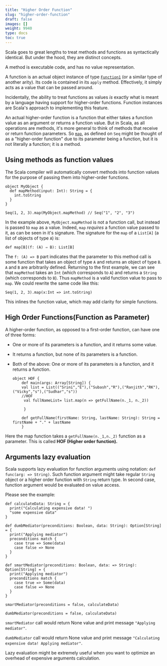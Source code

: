 ```yaml
---
title: "Higher Order Function"
slug: "higher-order-function"
draft: false
images: []
weight: 9940
type: docs
toc: true
---
```


Scala goes to great lengths to treat methods and functions as syntactically identical. But under the hood, they are distinct concepts.

A method is executable code, and has no value representation.

A function is an actual object instance of type [`Function1`][1] (or a similar type of another arity). Its code is contained in its `apply` method. Effectively, it simply acts as a value that can be passed around.

Incidentally, the ability to treat functions as values *is* exactly what is meant by a language having support for higher-order functions. Function instances are Scala's approach to implementing this feature.

An actual higher-order function is a function that either takes a function value as an argument or returns a function value. But in Scala, as all operations are methods, it's more general to think of methods that receive or return function parameters. So [`map`][2], as defined on `Seq` might be thought of as a "higher-order function" due to its parameter being a function, but it is not literally a function; it is a method.

  [1]: http://www.scala-lang.org/api/current/scala/Function1.html
  [2]: http://www.scala-lang.org/api/current/index.html#scala.collection.Seq@map[B](f:A=%3EB):Seq[B]

## Using methods as function values
The Scala compiler will automatically convert methods into function values for the purpose of passing them into higher-order functions.

    object MyObject {
      def mapMethod(input: Int): String = {
        int.toString
      }
    }
    
    Seq(1, 2, 3).map(MyObject.mapMethod) // Seq("1", "2", "3")

In the example above, `MyObject.mapMethod` is not a function call, but instead is  passed to `map` as a value. Indeed, `map` *requires* a function value passed to it, as can be seen in it's signature. The signature for the `map` of a `List[A]` (a list of objects of type `A`) is:

    def map[B](f: (A) ⇒ B): List[B]

The `f: (A) => B` part indicates that the parameter to this method call is some function that takes an object of type `A` and returns an object of type `B`. `A` and `B` are arbitrarily defined. Returning to the first example, we can see that `mapMethod` takes an `Int` (which corresponds to `A`) and returns a `String` (which corresponds to `B`). Thus `mapMethod` is a valid function value to pass to `map`. We could rewrite the same code like this:

    Seq(1, 2, 3).map(x:Int => int.toString)

This inlines the function value, which may add clarity for simple functions.

## High Order Functions(Function as Parameter)
   A higher-order function, as opposed to a first-order function, can have one of three forms:
  - One or more of its parameters is a function, and it returns some value.
  - It returns a function, but none of its parameters is a function.
  - Both of the above: One or more of its parameters is a function, and it returns a function.
    
        object HOF {
            def main(args: Array[String]) {
            val list = List(("Srini","E"),("Subash","R"),("Ranjith","RK"),("Vicky","s"),("Sudhar","s"))
            //HOF
             val fullNameList= list.map(n => getFullName(n._1, n._2))

             }

            def getFullName(firstName: String, lastName: String): String = firstName + "." + lastName
            }

Here the map function takes a `getFullName(n._1,n._2)` function as a parameter. This is called **HOF (Higher order function).**






## Arguments lazy evaluation
Scala supports lazy evaluation for function arguments using notation: `def func(arg: => String)`. Such function argument might take regular `String` object or a higher order function with `String` return type. In second case, function argument would be evaluated on value access.

Please see the example:

    def calculateData: String = {
      print("Calculating expensive data! ")
      "some expensive data"
    }
    
    def dumbMediator(preconditions: Boolean, data: String): Option[String] = {
      print("Applying mediator")
      preconditions match {
        case true => Some(data)
        case false => None
      }
    }
    
    def smartMediator(preconditions: Boolean, data: => String): Option[String] = {
      print("Applying mediator")
      preconditions match {
        case true => Some(data)
        case false => None
      }
    }

    smartMediator(preconditions = false, calculateData)
    
    dumbMediator(preconditions = false, calculateData)

`smartMediator` call would return None value and print message `"Applying mediator"`. 

`dumbMediator` call would return None value and print message `"Calculating expensive data! Applying mediator"`.

Lazy evaluation might be extremely useful when you want to optimize an overhead of expensive arguments calculation.

